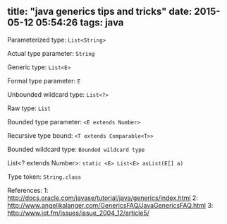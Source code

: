 title: "java generics tips and tricks"
date: 2015-05-12 05:54:26
tags: java
---

Parameterized type: `List<String>`

Actual type parameter: `String`

Generic type: `List<E>`

Formal type parameter: `E`

Unbounded wildcard type: `List<?>`

Raw type: `List`

Bounded type parameter: `<E extends Number>`

Recursive type bound: `<T extends Comparable<T>>`

Bounded wildcard type: `Bounded wildcard type`

List<? extends Number>: `static <E> List<E> asList(E[] a)`

Type token: `String.class`

<!--more-->


References:
1: http://docs.oracle.com/javase/tutorial/java/generics/index.html
2: http://www.angelikalanger.com/GenericsFAQ/JavaGenericsFAQ.html
3: http://www.jot.fm/issues/issue_2004_12/article5/
